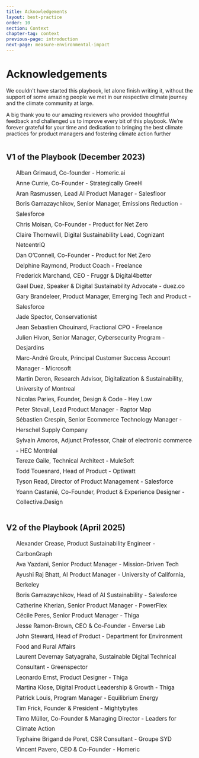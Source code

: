 ```yaml
---
title: Acknowledgements
layout: best-practice
order: 10
section: Context
chapter-tag: context
previous-page: introduction
next-page: measure-environmental-impact
---
```


# Acknowledgements


We couldn't have started this playbook, let alone finish writing it, without the support of some amazing people we met in our respective climate journey and the climate community at large.

A big thank you to our amazing reviewers who provided thoughtful feedback and challenged us to improve every bit of this playbook. We’re forever grateful for your time and dedication to bringing the best climate practices for product managers and fostering climate action further

<h2 style="text-align:left;margin-top:2em">V1 of the Playbook (December 2023)</h2>

<ul style="list-style:none;text-align:left;font-size:1.1em;margin-left:0;line-height:1.8em">
  <li>Alban Grimaud, Co-founder - Homeric.ai</li>
  <li>Anne Currie, Co-Founder - Strategically GreeH</li>
  <li>Aran Rasmussen, Lead AI Product Manager - Salesfloor</li>
  <li>Boris Gamazaychikov, Senior Manager, Emissions Reduction - Salesforce</li>
  <li>Chris Moisan, Co-Founder - Product for Net Zero</li>
  <li>Claire Thornewill, Digital Sustainability Lead, Cognizant NetcentriQ</li>
  <li>Dan O’Connell, Co-Founder - Product for Net Zero</li>
  <li>Delphine Raymond, Product Coach - Freelance</li>
  <li>Frederick Marchand, CEO - Fruggr & Digital4better</li>
  <li>Gael Duez, Speaker & Digital Sustainability Advocate - duez.co</li>
  <li>Gary Brandeleer, Product Manager, Emerging Tech and Product - Salesforce</li>
  <li>Jade Spector, Conservationist</li>
  <li>Jean Sebastien Chouinard, Fractional CPO - Freelance</li>
  <li>Julien Hivon, Senior Manager, Cybersecurity Program - Desjardins</li>
  <li>Marc-André Groulx, Principal Customer Success Account Manager - Microsoft</li>
  <li>Martin Deron, Research Advisor, Digitalization & Sustainability, University of Montreal</li>
  <li>Nicolas Paries, Founder, Design & Code - Hey Low</li>
  <li>Peter Stovall, Lead Product Manager - Raptor Map</li>
  <li>Sébastien Crespin, Senior Ecommerce Technology Manager - Herschel Supply Company</li>
  <li>Sylvain Amoros, Adjunct Professor, Chair of electronic commerce - HEC Montréal</li>
  <li>Tereze Gaile, Technical Architect - MuleSoft</li>
  <li>Todd Touesnard, Head of Product - Optiwatt</li>
  <li>Tyson Read, Director of Product Management - Salesforce</li>
  <li>Yoann Castanié, Co-Founder, Product & Experience Designer - Collective.Design</li>
</ul>

<h2 style="text-align:left;margin-top:2em">V2 of the Playbook (April 2025)</h2>

<ul style="list-style:none;text-align:left;font-size:1.1em;margin-left:0;line-height:1.8em">
  <li>Alexander Crease, Product Sustainability Engineer - CarbonGraph</li>
  <li>Ava Yazdani, Senior Product Manager - Mission-Driven Tech</li>
  <li>Ayushi Raj Bhatt, AI Product Manager - University of California, Berkeley</li>
  <li>Boris Gamazaychikov, Head of AI Sustainability - Salesforce</li>
  <li>Catherine Kherian, Senior Product Manager - PowerFlex</li>
  <li>Cécile Peres, Senior Product Manager - Thiga</li>
  <li>Jesse Ramon-Brown, CEO & Co-Founder - Enverse Lab</li>
  <li>John Steward, Head of Product - Department for Environment Food and Rural Affairs</li>
  <li>Laurent Devernay Satyagraha, Sustainable Digital Technical Consultant - Greenspector</li>
  <li>Leonardo Ernst, Product Designer - Thiga</li>
  <li>Martina Klose, Digital Product Leadership & Growth - Thiga</li>
  <li>Patrick Louis, Program Manager - Equilibrium Energy</li>
  <li>Tim Frick, Founder & President - Mightybytes</li>
  <li>Timo Müller, Co-Founder & Managing Director - Leaders for Climate Action</li>
  <li>Typhaine Brigand de Poret, CSR Consultant - Groupe SYD</li>
  <li>Vincent Pavero, CEO & Co-Founder - Homeric</li>
</ul>
